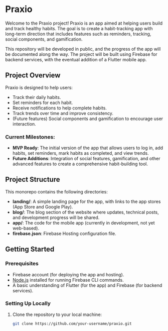 # Praxio

Welcome to the Praxio project! Praxio is an app aimed at helping users build and track healthy habits. The goal is to create a habit-tracking app with long-term direction that includes features such as reminders, tracking, social components, and gamification.

This repository will be developed in public, and the progress of the app will be documented along the way. The project will be built using Firebase for backend services, with the eventual addition of a Flutter mobile app.

## Project Overview

Praxio is designed to help users:
- Track their daily habits.
- Set reminders for each habit.
- Receive notifications to help complete habits.
- Track trends over time and improve consistency.
- (Future features) Social components and gamification to encourage user interaction.

### Current Milestones:
- **MVP Ready**: The initial version of the app that allows users to log in, add habits, set reminders, mark habits as completed, and view trends.
- **Future Additions**: Integration of social features, gamification, and other advanced features to create a comprehensive habit-building tool.

## Project Structure

This monorepo contains the following directories:

- **landing/**: A simple landing page for the app, with links to the app stores (App Store and Google Play).
- **blog/**: The blog section of the website where updates, technical posts, and development progress will be shared.
- **app/**: The code for the mobile app (currently in development, not yet web-based).
- **firebase.json**: Firebase Hosting configuration file.

## Getting Started

### Prerequisites
- Firebase account (for deploying the app and hosting).
- [Node.js](https://nodejs.org/) installed for running Firebase CLI commands.
- A basic understanding of Flutter (for the app) and Firebase (for backend services).

### Setting Up Locally

1. Clone the repository to your local machine:
   ```bash
   git clone https://github.com/your-username/praxio.git